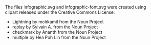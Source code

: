 The files infographic.svg and infographic-font.svg were created using clipart released under the Creative Commons License:
- Lightning by mohkamil from the Noun Project
- replay by Sylvain A. from the Noun Project
- checkmark by Ananth from the Noun Project
- multiple by Hea Poh Lin from the Noun Project
